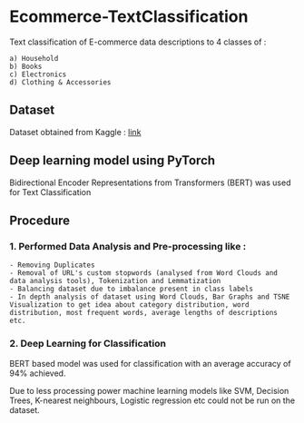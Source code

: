 # Ecommerce-TextClassification

Text classification of E-commerce data descriptions to 4 classes of :

    a) Household
    b) Books
    c) Electronics
    d) Clothing & Accessories

## Dataset

Dataset obtained from Kaggle : [link](https://www.kaggle.com/datasets/saurabhshahane/ecommerce-text-classification)

## Deep learning model using PyTorch

Bidirectional Encoder Representations from Transformers (BERT) was used for Text Classification

## Procedure

### 1. Performed Data Analysis and Pre-processing like :

    - Removing Duplicates
    - Removal of URL's custom stopwords (analysed from Word Clouds and data analysis tools), Tokenization and Lemmatization
    - Balancing dataset due to imbalance present in class labels 
    - In depth analysis of dataset using Word Clouds, Bar Graphs and TSNE Visualization to get idea about category distribution, word distribution, most frequent words, average lengths of descriptions etc.
    
### 2. Deep Learning for Classification

  BERT based model was used for classification with an average accuracy of 94% achieved.
  
  Due to less processing power machine learning models like SVM, Decision Trees, K-nearest neighbours, Logistic regression etc could not be run on the dataset.
